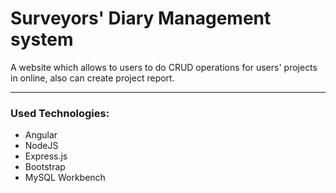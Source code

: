 # Surveyors' Diary Management system

A website which allows to users to do CRUD operations for users' projects in online, also can create project report.
<hr>
<b><h3>Used Technologies: </h3></b>
<ul>
<li>Angular
<li>NodeJS
<li>Express.js
<li>Bootstrap
<li>MySQL Workbench

